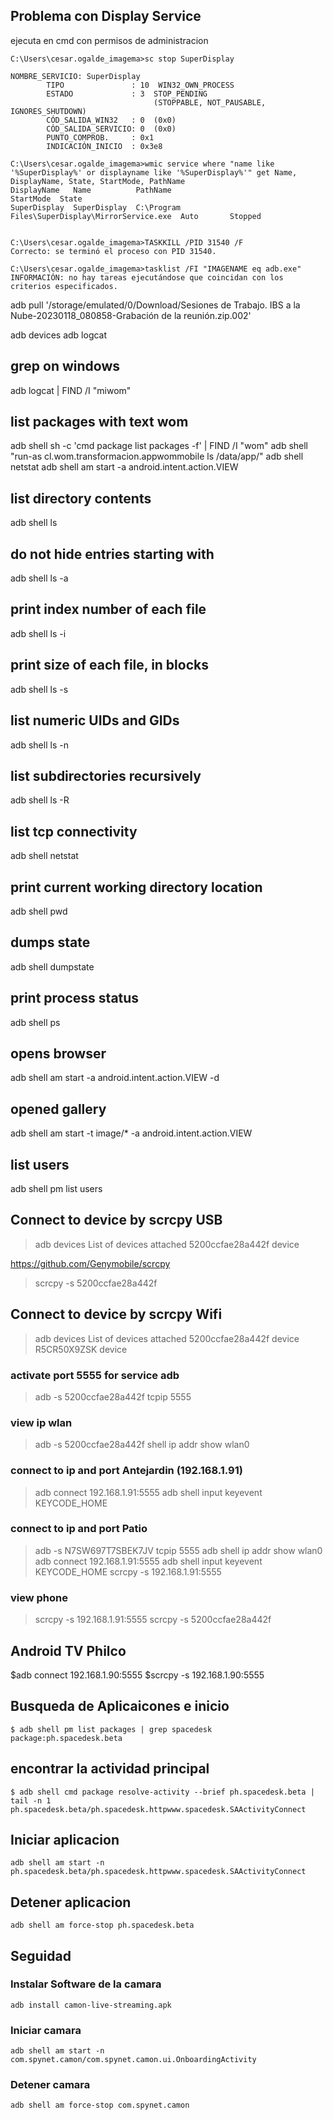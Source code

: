 
## Problema con Display Service

ejecuta en cmd con permisos de administracion

```console
C:\Users\cesar.ogalde_imagema>sc stop SuperDisplay

NOMBRE_SERVICIO: SuperDisplay
        TIPO               : 10  WIN32_OWN_PROCESS
        ESTADO             : 3  STOP_PENDING
                                (STOPPABLE, NOT_PAUSABLE, IGNORES_SHUTDOWN)
        CÓD_SALIDA_WIN32   : 0  (0x0)
        CÓD_SALIDA_SERVICIO: 0  (0x0)
        PUNTO_COMPROB.     : 0x1
        INDICACIÓN_INICIO  : 0x3e8

C:\Users\cesar.ogalde_imagema>wmic service where "name like '%SuperDisplay%' or displayname like '%SuperDisplay%'" get Name, DisplayName, State, StartMode, PathName
DisplayName   Name          PathName                                         StartMode  State
SuperDisplay  SuperDisplay  C:\Program Files\SuperDisplay\MirrorService.exe  Auto       Stopped


C:\Users\cesar.ogalde_imagema>TASKKILL /PID 31540 /F
Correcto: se terminó el proceso con PID 31540.

C:\Users\cesar.ogalde_imagema>tasklist /FI "IMAGENAME eq adb.exe"
INFORMACIÓN: no hay tareas ejecutándose que coincidan con los
criterios especificados.

```

adb pull '/storage/emulated/0/Download/Sesiones de Trabajo. IBS a la Nube-20230118_080858-Grabación de la reunión.zip.002'

adb devices
adb logcat

## grep on windows
adb logcat | FIND /I "miwom"

## list packages with text wom
adb shell sh -c 'cmd package list packages -f' | FIND /I "wom"
adb shell "run-as cl.wom.transformacion.appwommobile ls /data/app/"
adb shell netstat
adb shell am start -a android.intent.action.VIEW

## list directory contents
adb shell ls


## do not hide entries starting with
adb shell ls -a

## print index number of each file
adb shell ls -i

## print size of each file, in blocks
adb shell ls -s

## list numeric UIDs and GIDs
adb shell ls -n

## list subdirectories recursively
adb shell ls -R

## list tcp connectivity
adb shell netstat

## print current working directory location
adb shell pwd

## dumps state
adb shell dumpstate

## print process status
adb shell ps

## opens browser
adb shell am start -a android.intent.action.VIEW -d

## opened gallery
adb shell am start -t image/* -a android.intent.action.VIEW

## list users
adb shell pm list users

## Connect to device by scrcpy USB
>adb devices
List of devices attached
5200ccfae28a442f        device

https://github.com/Genymobile/scrcpy
>scrcpy -s 5200ccfae28a442f


## Connect to device by scrcpy Wifi
>adb devices
List of devices attached
5200ccfae28a442f	device
R5CR50X9ZSK	device

### activate port 5555 for service adb
>adb -s 5200ccfae28a442f tcpip 5555

### view ip wlan
>adb -s 5200ccfae28a442f shell ip addr show wlan0

### connect to ip and port Antejardin (192.168.1.91)
>adb connect 192.168.1.91:5555
>adb shell input keyevent KEYCODE_HOME

### connect to ip and port Patio 
>adb -s N7SW697T7SBEK7JV tcpip 5555
>adb shell ip addr show wlan0
>adb connect 192.168.1.91:5555
>adb shell input keyevent KEYCODE_HOME
>scrcpy -s 192.168.1.91:5555

### view phone
>scrcpy -s 192.168.1.91:5555
>scrcpy -s 5200ccfae28a442f

## Android TV Philco
$adb connect 192.168.1.90:5555
$scrcpy -s 192.168.1.90:5555


## Busqueda de Aplicaicones e inicio
```console
$ adb shell pm list packages | grep spacedesk
package:ph.spacedesk.beta
```

## encontrar la actividad principal
```console
$ adb shell cmd package resolve-activity --brief ph.spacedesk.beta | tail -n 1
ph.spacedesk.beta/ph.spacedesk.httpwww.spacedesk.SAActivityConnect
```

## Iniciar aplicacion
```console
adb shell am start -n ph.spacedesk.beta/ph.spacedesk.httpwww.spacedesk.SAActivityConnect
```

## Detener aplicacion
```console
adb shell am force-stop ph.spacedesk.beta
```


## Seguidad

### Instalar Software de la camara
```console
adb install camon-live-streaming.apk
```

### Iniciar camara
```console
adb shell am start -n com.spynet.camon/com.spynet.camon.ui.OnboardingActivity
```

### Detener camara
```console
adb shell am force-stop com.spynet.camon
```